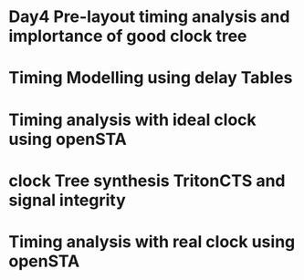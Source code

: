 # Day4 Pre-layout timing analysis and implortance of good clock tree

# Timing Modelling using delay Tables


# Timing analysis with ideal clock using openSTA


# clock Tree synthesis TritonCTS and signal integrity


# Timing analysis with real clock using openSTA
